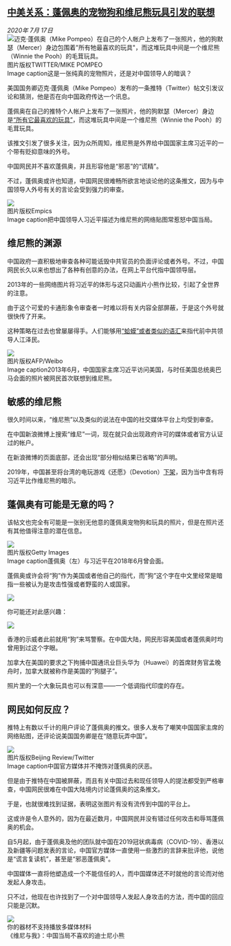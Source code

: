 <!--1594953918000-->
[中美关系：蓬佩奥的宠物狗和维尼熊玩具引发的联想](http://www.bbc.com/zhongwen/simp/world-53428796)
------

<div><i>2020年 7月 17日</i></div><div><div class="story-body__inner" property="articleBody"><div class="media-landscape has-caption full-width lead"><span class="image-and-copyright-container"><img class="js-image-replace" alt='迈克·蓬佩奥（Mike Pompeo）在自己的个人帐户上发布了一张照片，他的狗默瑟（Mercer）身边包围着"所有牠最喜欢的玩具"，而这堆玩具中间是一个维尼熊（Winnie the Pooh）的毛茸玩具。' src="https://images.weserv.nl/?url=ichef.bbci.co.uk/news/640/cpsprodpb/3854/production/_113402441_0000-copy.jpg"><span class="off-screen">图片版权</span><span class="story-image-copyright">TWITTER/MIKE POMPEO</span></span><figcaption class="media-caption"><span class="off-screen">Image caption</span><span class="media-caption__text">这是一张纯真的宠物照片，还是对中国领导人的暗讽？</span></figcaption></div><p class="story-body__introduction">美国国务卿迈克·蓬佩奥（Mike Pompeo）发布的一条推特（Twitter）帖文引发议论和猜测，他是否在向中国政府传达一个讯息。</p><div id="bbccom_mpu_3" class="bbccom_slot mpu-ad" aria-hidden="true"><div class="bbccom_advert"></div></div><p>蓬佩奥在自己的推特个人帐户上发布了一张照片，他的狗默瑟（Mercer）身边是<a href="https://twitter.com/mikepompeo/status/1283197610757632001" class="story-body__link-external">“所有它最喜欢的玩具”</a>，而这堆玩具中间是一个维尼熊（Winnie the Pooh）的毛茸玩具。</p><p>该推文引发了很多关注，因为众所周知，维尼熊是外界给中国国家主席习近平的一个带有贬抑意味的外号。</p><div id="bbccom_mpu_1_2" class="bbccom_slot mpu-ad" aria-hidden="true"><div class="bbccom_advert"></div></div><p>中国网民并不喜欢蓬佩奥，并且形容他是“邪恶”的“谎精”。</p><p>不过，蓬佩奥或许也知道，中国网民很难畅所欲言地谈论他的这条推文，因为与中国领导人外号有关的言论会受到强力的审查。</p><div class="media-landscape has-caption full-width"><span class="image-and-copyright-container"><img src="https://images.weserv.nl/?url=ichef.bbci.co.uk/news/640/cpsprodpb/148C2/production/_113426148_untitled.jpg"><br><span class="off-screen">图片版权</span><span class="story-image-copyright">Empics</span></span><figcaption class="media-caption"><span class="off-screen">Image caption</span><span class="media-caption__text">把中国领导人习近平描述为维尼熊的网络贴图常惹怒中国当局。</span></figcaption></div><h2 class="story-body__crosshead">维尼熊的渊源</h2><p>中国政府一直积极地审查各种可能诋毁中共官员的负面评论或者外号。不过，中国网民长久以来也想出了各种有创意的办法，在网上平台代指中国领导层。</p><p>2013年的一些网络图片将习近平的体形与这只动画片小熊作比较，引起了全世界的注意。</p><p>由于这个可爱的卡通形象令审查者一时难以将有关内容全部屏蔽，于是这个外号就很快传了开来。</p><p>这种策略在过去也曾屡屡得手。人们能够用<a href="https://www.bbc.com/zhongwen/simp/china/2016/08/160819_toady_carrie_gracie" class="story-body__link">“蛤蟆”或者类似的语汇</a>来指代前中共领导人江泽民。</p><div class="media-landscape has-caption full-width"><span class="image-and-copyright-container"><img src="https://images.weserv.nl/?url=ichef.bbci.co.uk/news/640/cpsprodpb/5074/production/_96969502_78b75efc-37fe-449f-944e-0fa30805a597.jpg"><br><span class="off-screen">图片版权</span><span class="story-image-copyright">AFP/Weibo</span></span><figcaption class="media-caption"><span class="off-screen">Image caption</span><span class="media-caption__text">2013年6月，中国国家主席习近平访问美国，与时任美国总统奥巴马会面的照片被网民首次联想到维尼熊。</span></figcaption></div><h2 class="story-body__crosshead">敏感的维尼熊</h2><p>很久时间以来，“维尼熊”以及类似的说法在中国的社交媒体平台上均受到审查。</p><p>在中国新浪微博上搜索“维尼”一词，现在就只会出现政府许可的媒体或者官方认证过的帐户。</p><p>在新浪微博的页面底部，还会出现“部分相似结果已省略”的声明。</p><p>2019年，中国甚至将台湾的电玩游戏《还愿》（Devotion）<a href="https://www.bbc.co.uk/news/world-asia-china-47361172" class="story-body__link">下架</a>，因为当中含有将习近平比作维尼熊的暗示。</p><h2 class="story-body__crosshead">蓬佩奥有可能是无意的吗？</h2><p>该帖文也完全有可能是一张别无他意的蓬佩奥宠物狗和玩具的照片，但是在照片还有其他值得注意的潜在信息。</p><div class="media-landscape has-caption full-width"><span class="image-and-copyright-container"><img src="https://images.weserv.nl/?url=ichef.bbci.co.uk/news/640/cpsprodpb/14416/production/_102766928_gettyimages-974275672.jpg"><br><span class="off-screen">图片版权</span><span class="story-image-copyright">Getty Images</span></span><figcaption class="media-caption"><span class="off-screen">Image caption</span><span class="media-caption__text">蓬佩奥（左）与习近平在2018年6月曾会面。</span></figcaption></div><p>蓬佩奥或许会将“狗”作为美国或者他自己的指代，而“狗”这个字在中文里经常是暗指一些被认为是攻击性强或者野蛮的人或国家。</p><div class="media-landscape no-caption full-width"><span class="image-and-copyright-container"><img src="https://images.weserv.nl/?url=ichef.bbci.co.uk/news/640/cpsprodpb/1226D/production/_105894347_grey_line-nc.png"><br></span></div><p>你可能还对此感兴趣：</p><div class="media-landscape no-caption full-width"><span class="image-and-copyright-container"><img src="https://images.weserv.nl/?url=ichef.bbci.co.uk/news/640/cpsprodpb/1226D/production/_105894347_grey_line-nc.png"><br></span></div><p>香港的示威者此前就用“狗”来骂警察。在中国大陆，网民形容美国或者蓬佩奥时均曾用到过这个字眼。</p><p>加拿大在美国的要求之下拘捕中国通讯业巨头华为（Huawei）的首席财务官孟晚舟时，加拿大就被称作是美国的“狗腿子”。</p><p>照片里的一个大象玩具也可以有深意——一个低调指代印度的存在。</p><h2 class="story-body__crosshead">网民如何反应？</h2><p>推特上有数以千计的用户评论了蓬佩奥的推文。很多人发布了嘲笑中国国家主席的网络贴图，还评论说美国国务卿是在“随意玩弄中国”。</p><div class="media-landscape has-caption full-width"><span class="image-and-copyright-container"><img src="https://images.weserv.nl/?url=ichef.bbci.co.uk/news/640/cpsprodpb/9B8C/production/_113402893_0000.jpg"><br><span class="off-screen">图片版权</span><span class="story-image-copyright">Beijing Review/Twitter</span></span><figcaption class="media-caption"><span class="off-screen">Image caption</span><span class="media-caption__text">中国官方媒体并不掩饰对蓬佩奥的厌恶。</span></figcaption></div><p>但是由于推特在中国被屏蔽，而且有关中国过去和现任领导人的提法都受到严格审查，中国网民很难在中国大陆境内讨论蓬佩奥的这条推文。</p><p>于是，也就很难找到证据，表明这张图片有没有流传到中国的平台上。</p><p>这或许是令人意外的，因为在最近数月，中国网民并没有错过任何攻击和辱骂蓬佩奥的机会。</p><p>自5月起，由于蓬佩奥及他的团队就中国在2019冠状病毒病（COVID-19）、香港以及新疆等问题发表的言论，中国官方媒体一直使用一些激烈的言辞来批评他，说他是“谎言复读机”，甚至是“邪恶蓬佩奥”。</p><p>中国媒体一直将他塑造成一个不能信任的人，而中国媒体还不时就他的言论而对他发起人身攻击。</p><p>只不过，他现在也许找到了一个对中国领导人发起人身攻击的方法，而中国的回应只能是沉默。</p><div class="media-with-caption"><div class="player-with-placeholder"><img class="media-placeholder player-with-placeholder__image narrative-video-placeholder" src="https://images.weserv.nl/?url=ichef.bbci.co.uk/images/ic/720x405/p06gw9nf.jpg"><div class="player-with-placeholder__caption">你的器材不支持播放多媒体材料</div><div class="player-with-placeholder"><div class="media-player-wrapper"><div class="js-media-player-unprocessed media-player" data-playable='{"settings":{"counterName":"zhongwensimp.world.story.53428796.page","edition":"Asia","pageType":"eav2","uniqueID":"53428796","ui":{"locale":{"lang":"zh-hans"}},"externalEmbedUrl":"https:\/\/www.bbc.com\/zhongwen\/simp\/world-53428796\/embed","insideIframe":false,"statsObject":{"clipPID":"p06gw8z2"},"playlistObject":{"title":"\u300a\u7ef4\u5c3c\u4e0e\u6211\u300b\uff1a\u4e2d\u56fd\u5f53\u5c40\u4e0d\u559c\u6b22\u7684\u8fea\u58eb\u5c3c\u5c0f\u718a","holdingImageURL":"https:\/\/ichef.bbci.co.uk\/images\/ic\/$recipe\/p06gw9nf.jpg","guidance":"","embedRights":"allowed","summary":"\u300a\u7ef4\u5c3c\u4e0e\u6211\u300b\uff1a\u4e2d\u56fd\u5f53\u5c40\u4e0d\u559c\u6b22\u7684\u8fea\u58eb\u5c3c\u5c0f\u718a","liveRewind":false,"simulcast":false,"items":[{"vpid":"p06gw8z4","live":false,"duration":91,"kind":"programme"}]}},"otherSettings":{"advertisingAllowed":true,"continuousPlayCfg":{"enabled":false},"isAutoplayOnForAudience":false}}'></div></div></div></div>    <figcaption class="media-with-caption__caption"><span class="off-screen"></span>《维尼与我》：中国当局不喜欢的迪士尼小熊</figcaption></div></div></div>
